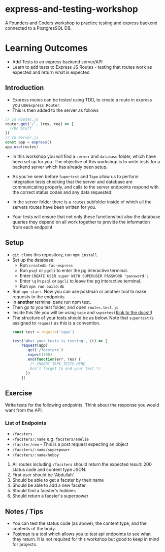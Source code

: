 # express-and-testing-workshop
A Founders and Coders workshop to practice testing and express backend connected to a PostgresSQL DB.

Learning Outcomes
==

* Add Tests to an express backend server/API
* Learn to add tests to Express JS Routes - testing that routes work as expected and return what is expected

## Introduction

* Express routes can be tested using TDD, to create a route in express you use`express.Router`.
* This is then added to the server as follows

```js
// In Routes.js
router.get('/', (res, req) => {
  //Do Stuff
})
// In Server.js
const app = express()
app.use(routes)
```

* In this workshop you will find a `server` and `database` folder, which have been set up for you. The objective of this workshop is to write tests for a backend server which has already been setup.

* As you've seen before `Supertest` and `Tape` allow us to perform integration tests checking that the server and database are communicating properly, and calls to the server endpoints respond with the correct status codes and any data requested.

* In the server folder there is a `routes` subfolder inside of which all the servers routes have been written for you.

* Your tests will ensure that not only these functions but also the database
  queries they depend on all work together to provide the information from each
  endpoint

## Setup
* `git clone` this repository, run `npm install`.
* Set up the database:
  * Run `createdb fac-express`
  * Run `psql` or `pgcli` to enter the pg interactive terminal.
  * Enter `CREATE USER super WITH SUPERUSER PASSWORD 'password';`
  * Enter `\q` in `psql` or `pgcli` to leave the pg interactive terminal.
  * Run `npm run build:db`
* Run `npm start`. Now you can use postman or another tool to make requests to the endpoints.
* In **another** terminal pane run npm test.
* Then go to you test folder, and open `routes.test.js`
* Inside this file you will be using `tape` and `supertest`([link to the docs!!](https://github.com/visionmedia/supertest))
* The structure of your tests should be as below. Note that ```supertest``` is assigned to ```request``` as this is a convention.
  ```js
  const test = require('tape')

  test('What your tests is testing', (t) => {
      request(app)
        .get('/facsters')
        .expect(200)
        .end(function(err, res) {
          /* INSERT TAPE TESTS HERE
          Don't forget to end your test */
        })
      })
  ```
  
## Exercise

Write tests for the following endpoints. Think about the response you would want from the API.

### List of Endpoints
* `/facsters`
* `/facsters/:name` e.g. `facsters/amelie`
* `/facster/new` - This is a post request expecting an object
* `/facsters/:name/superpower`
* `/facsters/:name/hobby`

1. All routes including `/facsters` should return the expected result: 200 status code and content type JSON. 
2. First user should be 'Abdullah'
3. Should be able to get a facster by their name
4. Should be able to add a new facster
5. Should find a facster's hobbies
6. Should return a facster's superpower

## Notes / Tips
* You can test the status code (as above), the content type, and the contents of the body.
* [Postman](https://www.getpostman.com/) is a tool which allows you to test api endpoints to see what they return. It is not required for this workshop but good to keep in mind for projects.
